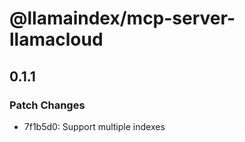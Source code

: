 # @llamaindex/mcp-server-llamacloud

## 0.1.1

### Patch Changes

- 7f1b5d0: Support multiple indexes
